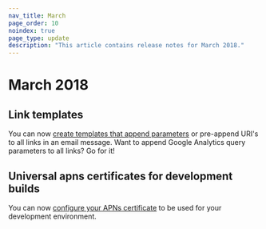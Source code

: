 ```yaml
---
nav_title: March
page_order: 10
noindex: true
page_type: update
description: "This article contains release notes for March 2018."
---
```

# March 2018

## Link templates

You can now [create templates that append parameters][91] or pre-append URI's to all links in an email message. Want to append Google Analytics query parameters to all links? Go for it!

## Universal apns certificates for development builds

You can now [configure your APNs certificate][90] to be used for your development environment.

[90]: {{site.baseurl}}/developer_guide/platform_integration_guides/ios/push_notifications/troubleshooting/#step-1-configuring-the-push-certificate-and-provisioning-profile
[91]: {{site.baseurl}}/user_guide/message_building_by_channel/email/link_templates/#link-templates
